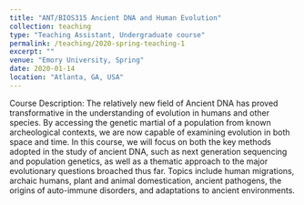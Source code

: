 ```yaml
---
title: "ANT/BIOS315 Ancient DNA and Human Evolution"
collection: teaching
type: "Teaching Assistant, Undergraduate course"
permalink: /teaching/2020-spring-teaching-1
excerpt: ""
venue: "Emory University, Spring"
date: 2020-01-14
location: "Atlanta, GA, USA"
---
```


Course Description: The relatively new field of Ancient DNA has proved transformative in the understanding of evolution in humans and other species. By accessing the genetic martial of a population from known archeological contexts, we are now capable of examining evolution in both space and time. In this course, we will focus on both the key methods adopted in the study of ancient DNA, such as next generation sequencing and population genetics, as well as a thematic approach to the major evolutionary questions broached thus far. Topics include human migrations, archaic humans, plant and animal domestication, ancient pathogens, the origins of auto-immune disorders, and adaptations to ancient environments.